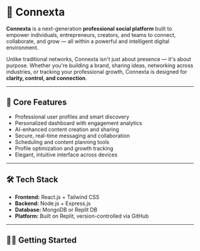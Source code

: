# 🔗 Connexta

**Connexta** is a next-generation **professional social platform** built to empower individuals, entrepreneurs, creators, and teams to connect, collaborate, and grow — all within a powerful and intelligent digital environment.

Unlike traditional networks, Connexta isn't just about presence — it's about purpose. Whether you're building a brand, sharing ideas, networking across industries, or tracking your professional growth, Connexta is designed for **clarity, control, and connection**.

---

## 🚀 Core Features
- Professional user profiles and smart discovery
- Personalized dashboard with engagement analytics
- AI-enhanced content creation and sharing
- Secure, real-time messaging and collaboration
- Scheduling and content planning tools
- Profile optimization and growth tracking
- Elegant, intuitive interface across devices

---

## 🛠 Tech Stack
- **Frontend:** React.js + Tailwind CSS  
- **Backend:** Node.js + Express.js  
- **Database:** MongoDB or Replit DB  
- **Platform:** Built on Replit, version-controlled via GitHub

---

## 🧑‍💻 Getting Started
